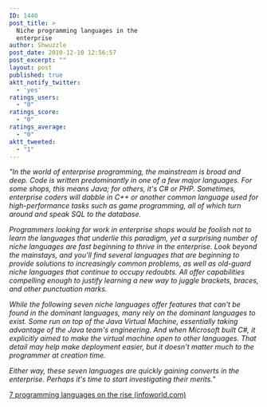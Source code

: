 ```yaml
---
ID: 1440
post_title: >
  Niche programming languages in the
  enterprise
author: Shwuzzle
post_date: 2010-12-10 12:56:57
post_excerpt: ""
layout: post
published: true
aktt_notify_twitter:
  - 'yes'
ratings_users:
  - "0"
ratings_score:
  - "0"
ratings_average:
  - "0"
aktt_tweeted:
  - "1"
---
```

<em>"In the world of enterprise programming, the mainstream is broad and  deep. Code is written predominantly in one of a few major languages. For  some shops, this means Java; for others, it's C# or PHP.  Sometimes, enterprise coders will dabble in C++ or another common  language used for high-performance tasks such as game programming, all  of which turn around and speak SQL to the database. </em>

<em>Programmers  looking for work in enterprise shops would be foolish not to learn the  languages that underlie this paradigm, yet a surprising number of niche  languages are fast beginning to thrive in the enterprise. Look beyond  the mainstays, and you'll find several languages that are beginning to  provide solutions to increasingly common problems, as well as old-guard  niche languages that continue to occupy redoubts. All offer capabilities  compelling enough to justify learning a new way to juggle brackets,  braces, and other punctuation marks.</em>

<em><strong></strong></em>

<em>While  the following seven niche languages offer features that can't be found  in the dominant languages, many rely on the dominant languages to exist.  Some run on top of the Java Virtual Machine, essentially taking  advantage of the Java team's engineering. And when Microsoft built C#,  it explicitly aimed to make the virtual machine open to other languages.  That detail may help make deployment easier, but it doesn't matter much  to the programmer at creation time.</em>

<em>Either way, these seven  languages are quickly gaining converts in the enterprise. Perhaps it's  time to start investigating their merits.</em>"

<a href="http://www.infoworld.com/d/developer-world/7-programming-languages-the-rise-620">7 programming languages on the rise (infoworld.com)</a>
